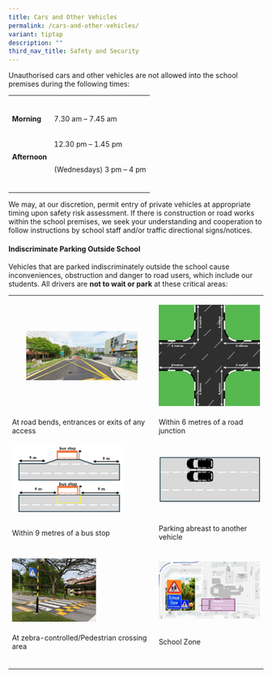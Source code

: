 ```yaml
---
title: Cars and Other Vehicles
permalink: /cars-and-other-vehicles/
variant: tiptap
description: ""
third_nav_title: Safety and Security
---
```

<p>Unauthorised cars and other vehicles are not allowed into the school premises
during the following times:</p>
<table style="minWidth: 50px">
<colgroup>
<col>
<col>
</colgroup>
<tbody>
<tr>
<th rowspan="1" colspan="1">
<p></p>
</th>
<th rowspan="1" colspan="1">
<p></p>
</th>
</tr>
<tr>
<td rowspan="1" colspan="1">
<p><strong>Morning</strong>
</p>
</td>
<td rowspan="1" colspan="1">
<p>7.30 am – 7.45 am</p>
</td>
</tr>
<tr>
<td rowspan="2" colspan="1">
<p><strong>Afternoon</strong>
</p>
</td>
<td rowspan="1" colspan="1">
<p>12.30 pm – 1.45 pm</p>
</td>
</tr>
<tr>
<td rowspan="1" colspan="1">
<p>(Wednesdays) 3 pm – 4 pm</p>
</td>
</tr>
<tr>
<td rowspan="1" colspan="1">
<p></p>
</td>
<td rowspan="1" colspan="1">
<p></p>
</td>
</tr>
</tbody>
</table>
<p>We may, at our discretion, permit entry of private vehicles at appropriate
timing upon safety risk assessment. If there is construction or road works
within the school premises, we seek your understanding and cooperation
to follow instructions by school staff and/or traffic directional signs/notices.</p>
<p></p>
<h4><strong>Indiscriminate Parking Outside School</strong></h4>
<p>Vehicles that are parked indiscriminately outside the school cause inconveniences,
obstruction and danger to road users, which include our students. All drivers
are <strong>not to wait or park</strong> at these critical areas:</p>
<table style="minWidth: 50px">
<colgroup>
<col>
<col>
</colgroup>
<tbody>
<tr>
<th rowspan="1" colspan="1">
<p></p>
<div class="isomer-image-wrapper">
<img style="width: 80%;" height="auto" width="100%" alt="" src="/images/2025 uploads/bend.jpg">
</div>
</th>
<th rowspan="1" colspan="1">
<p></p>
<div class="isomer-image-wrapper">
<img style="width: 100%" height="auto" width="100%" alt="" src="/images/2025 uploads/6mrdjunction.jpg">
</div>
</th>
</tr>
<tr>
<td rowspan="1" colspan="1">
<p>At road bends, entrances or exits of any access</p>
</td>
<td rowspan="1" colspan="1">
<p>Within 6 metres of a road junction</p>
</td>
</tr>
<tr>
<td rowspan="1" colspan="1">
<div class="isomer-image-wrapper">
<img style="width: 80%;" height="auto" width="100%" alt="" src="/images/2025 uploads/bustop.png">
</div>
</td>
<td rowspan="1" colspan="1">
<div class="isomer-image-wrapper">
<img style="width: 100%" height="auto" width="100%" alt="" src="/images/2025 uploads/abreast.png">
</div>
</td>
</tr>
<tr>
<td rowspan="1" colspan="1">
<p>Within 9 metres of a bus stop</p>
</td>
<td rowspan="1" colspan="1">
<p>Parking abreast to another vehicle</p>
</td>
</tr>
<tr>
<td rowspan="1" colspan="1">
<p></p>
<div class="isomer-image-wrapper">
<img style="width: 60%;" height="auto" width="100%" alt="" src="/images/2025 uploads/zebra.png">
</div>
</td>
<td rowspan="1" colspan="1">
<p></p>
<div class="isomer-image-wrapper">
<img style="width: 100%;" height="auto" width="100%" alt="" src="/images/2025 uploads/schoolzone.png">
</div>
</td>
</tr>
<tr>
<td rowspan="1" colspan="1">
<p>At zebra-controlled/Pedestrian crossing area</p>
</td>
<td rowspan="1" colspan="1">
<p>School Zone</p>
</td>
</tr>
<tr>
<td rowspan="1" colspan="1">
<p></p>
</td>
<td rowspan="1" colspan="1">
<p></p>
</td>
</tr>
</tbody>
</table>
<p></p>
<p></p>
<p></p>